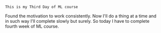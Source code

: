 ``` This is my Third Day of ML course ```


Found the motivation to work consistently. Now I'll do a thing at a time and in such way I'll complete slowly but surely. So today I have to complete fourth week of ML course.